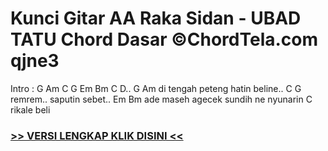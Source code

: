 
 # Kunci Gitar AA Raka Sidan - UBAD TATU Chord Dasar ©ChordTela.com qjne3


Intro : G Am C G Em Bm C D.. G Am di tengah peteng hatin beline.. C G remrem.. saputin sebet.. Em Bm ade maseh agecek sundih ne nyunarin C rikale beli

###  <a href="https://shortlighzx.web.app?sq=Kunci Gitar AA Raka Sidan - UBAD TATU Chord Dasar ©ChordTela.com"> >> VERSI LENGKAP KLIK DISINI << </a>
